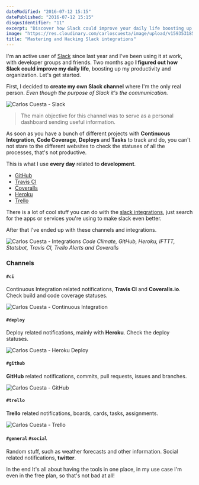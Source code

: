 ```yaml
---
dateModified: "2016-07-12 15:15"
datePublished: "2016-07-12 15:15"
disqusIdentifier: "11"
excerpt: "Discover how Slack could improve your daily life boosting up your productivity and organisation mastering and hacking with the integrations and automations."
image: "https://res.cloudinary.com/carloscuesta/image/upload/v1593531856/blog-featured-images/Hacking_Slack.png"
title: "Mastering and Hacking Slack integrations"
---
```


I'm an active user of [Slack](https://slack.com/) since last year and I've been using it at work, with developer groups and friends. Two months ago **I figured out how Slack could improve my daily life**, boosting up my productivity and organization. Let's get started.

First, I decided to **create my own Slack channel** where I'm the only real person. *Even though the purpose of Slack it's the communication.*

![Carlos Cuesta - Slack](https://res.cloudinary.com/carloscuesta/image/upload/v1468244718/cgytdcc5zpai3uxwmlce.png)

> The main objective for this channel was to serve as a personal dashboard sending useful information.

As soon as you have a bunch of different projects with **Continuous Integration**, **Code Coverage**, **Deploys** and **Tasks** to track and do, you can't not stare to the different websites to check the statuses of all the processes, that's not productive.

This is what I use **every day** related to **development**.

* [GitHub](https://github.com)
* [Travis CI](https://travis-ci.org)
* [Coveralls](https://coveralls.io/)
* [Heroku](https://www.heroku.com)
* [Trello](https://www.trello.com)

There is a lot of cool stuff you can do with the [slack integrations](https://slack.com/apps), just search for the apps or services you're using to make slack even better.

After that I've ended up with these channels and integrations.

![Carlos Cuesta - Integrations](https://res.cloudinary.com/carloscuesta/image/upload/v1468258036/g0s1rdzorkg6rweq2zng.png)
*Code Climate, GitHub, Heroku, IFTTT, Statsbot, Travis CI, Trello Alerts and Coveralls*

### Channels

#### `#ci`

Continuous Integration related notifications, **Travis CI** and **Coveralls.io**. Check build and code coverage statuses.

![Carlos Cuesta - Continuous Integration](https://res.cloudinary.com/carloscuesta/image/upload/v1468262828/ezbh1ikocqksmglwfxs9.png)

#### `#deploy`

Deploy related notifications, mainly with **Heroku**. Check the deploy statuses.

![Carlos Cuesta - Heroku Deploy](https://res.cloudinary.com/carloscuesta/image/upload/v1468259968/wnqjd46w2vj9vj1t6iju.png)

#### `#github`

**GitHub** related notifications, commits, pull requests, issues and branches.

![Carlos Cuesta - GitHub](https://res.cloudinary.com/carloscuesta/image/upload/v1468269620/xhkbud2prvwuiydsc6cr.png)

#### `#trello`

**Trello** related notifications, boards, cards, tasks, assignments.

![Carlos Cuesta - Trello](https://res.cloudinary.com/carloscuesta/image/upload/v1468265322/tuxrrrxmezsrivnfslab.png)

#### `#general` `#social`

Random stuff, such as weather forecasts and other information. Social related notifications, **twitter**.


In the end It's all about having the tools in one place, in my use case I'm even in the free plan, so that's not bad at all!
